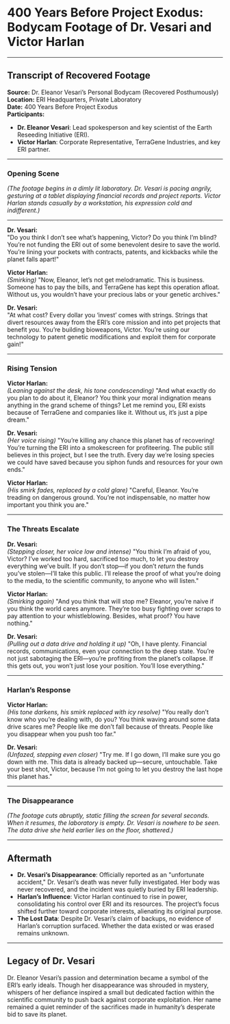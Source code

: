 # 400 Years Before Project Exodus: Bodycam Footage of Dr. Vesari and Victor Harlan  

---

## **Transcript of Recovered Footage**  
**Source:** Dr. Eleanor Vesari’s Personal Bodycam (Recovered Posthumously)  
**Location:** ERI Headquarters, Private Laboratory  
**Date:** 400 Years Before Project Exodus  
**Participants:**  
- **Dr. Eleanor Vesari**: Lead spokesperson and key scientist of the Earth Reseeding Initiative (ERI).  
- **Victor Harlan**: Corporate Representative, TerraGene Industries, and key ERI partner.  

---

### **Opening Scene**  
*(The footage begins in a dimly lit laboratory. Dr. Vesari is pacing angrily, gesturing at a tablet displaying financial records and project reports. Victor Harlan stands casually by a workstation, his expression cold and indifferent.)*  

---

**Dr. Vesari:**  
"Do you think I don’t see what’s happening, Victor? Do you think I’m blind? You’re not funding the ERI out of some benevolent desire to save the world. You’re lining your pockets with contracts, patents, and kickbacks while the planet falls apart!"  

**Victor Harlan:**  
*(Smirking)* "Now, Eleanor, let’s not get melodramatic. This is business. Someone has to pay the bills, and TerraGene has kept this operation afloat. Without us, you wouldn’t have your precious labs or your genetic archives."  

**Dr. Vesari:**  
"At what cost? Every dollar you ‘invest’ comes with strings. Strings that divert resources away from the ERI’s core mission and into pet projects that benefit *you*. You’re building bioweapons, Victor. You’re using our technology to patent genetic modifications and exploit them for corporate gain!"  

---

### **Rising Tension**  

**Victor Harlan:**  
*(Leaning against the desk, his tone condescending)* "And what exactly do you plan to do about it, Eleanor? You think your moral indignation means anything in the grand scheme of things? Let me remind you, ERI exists because of TerraGene and companies like it. Without us, it’s just a pipe dream."  

**Dr. Vesari:**  
*(Her voice rising)* "You’re killing any chance this planet has of recovering! You’re turning the ERI into a smokescreen for profiteering. The public still believes in this project, but I see the truth. Every day we’re losing species we could have saved because you siphon funds and resources for your own ends."  

**Victor Harlan:**  
*(His smirk fades, replaced by a cold glare)* "Careful, Eleanor. You’re treading on dangerous ground. You’re not indispensable, no matter how important you think you are."  

---

### **The Threats Escalate**  

**Dr. Vesari:**  
*(Stepping closer, her voice low and intense)* "You think I’m afraid of you, Victor? I’ve worked too hard, sacrificed too much, to let you destroy everything we’ve built. If you don’t stop—if you don’t *return* the funds you’ve stolen—I’ll take this public. I’ll release the proof of what you’re doing to the media, to the scientific community, to anyone who will listen."  

**Victor Harlan:**  
*(Smirking again)* "And you think that will stop me? Eleanor, you’re naive if you think the world cares anymore. They’re too busy fighting over scraps to pay attention to your whistleblowing. Besides, what proof? You have nothing."  

**Dr. Vesari:**  
*(Pulling out a data drive and holding it up)* "Oh, I have plenty. Financial records, communications, even your connection to the deep state. You’re not just sabotaging the ERI—you’re profiting from the planet’s collapse. If this gets out, you won’t just lose your position. You’ll lose everything."  

---

### **Harlan’s Response**  

**Victor Harlan:**  
*(His tone darkens, his smirk replaced with icy resolve)* "You really don’t know who you’re dealing with, do you? You think waving around some data drive scares me? People like me don’t fall because of threats. People like you disappear when you push too far."  

**Dr. Vesari:**  
*(Unfazed, stepping even closer)* "Try me. If I go down, I’ll make sure you go down with me. This data is already backed up—secure, untouchable. Take your best shot, Victor, because I’m not going to let you destroy the last hope this planet has."  

---

### **The Disappearance**  

*(The footage cuts abruptly, static filling the screen for several seconds. When it resumes, the laboratory is empty. Dr. Vesari is nowhere to be seen. The data drive she held earlier lies on the floor, shattered.)*  

---

## **Aftermath**  

- **Dr. Vesari’s Disappearance**: Officially reported as an "unfortunate accident," Dr. Vesari’s death was never fully investigated. Her body was never recovered, and the incident was quietly buried by ERI leadership.  
- **Harlan’s Influence**: Victor Harlan continued to rise in power, consolidating his control over ERI and its resources. The project’s focus shifted further toward corporate interests, alienating its original purpose.  
- **The Lost Data**: Despite Dr. Vesari’s claim of backups, no evidence of Harlan’s corruption surfaced. Whether the data existed or was erased remains unknown.  

---

## **Legacy of Dr. Vesari**  

Dr. Eleanor Vesari’s passion and determination became a symbol of the ERI’s early ideals. Though her disappearance was shrouded in mystery, whispers of her defiance inspired a small but dedicated faction within the scientific community to push back against corporate exploitation. Her name remained a quiet reminder of the sacrifices made in humanity’s desperate bid to save its planet.  

